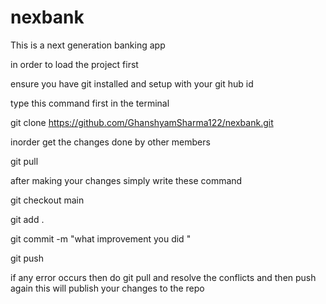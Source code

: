 # nexbank

This is a next generation banking app

in order to load the project first

ensure you have git installed and setup with your git hub id

type this command first in the terminal

git clone https://github.com/GhanshyamSharma122/nexbank.git

inorder get the changes done by other members

git pull

after making your changes 
simply write these command

git checkout main

git add .

git commit -m "what improvement you did "

git push

if any error occurs then do git pull and resolve the conflicts and then push again
this will publish your changes to the repo
